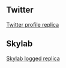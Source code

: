 ## Twitter

<a href="https://gabrieldorneles09.github.io/Frontend-Replicas/Twitter" target="_blank">Twitter profile replica</a>

## Skylab

<a href="https://gabrieldorneles09.github.io/Frontend-Replicas/Skylab" target="_blank">Skylab logged replica</a>

